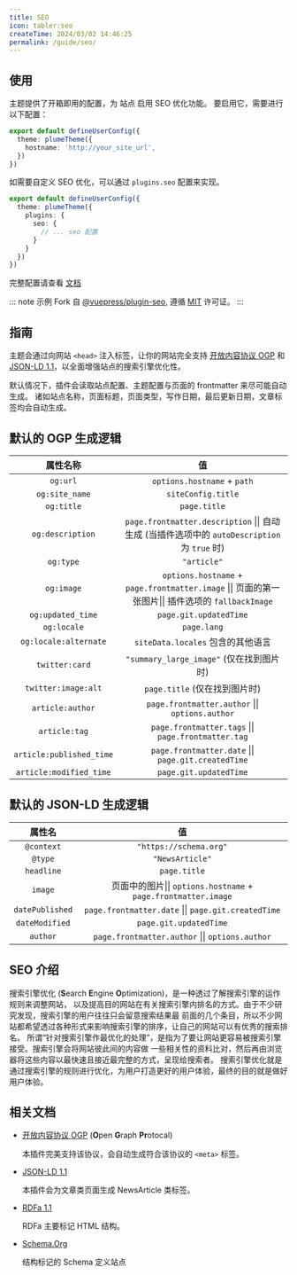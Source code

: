 ```yaml
---
title: SEO
icon: tabler:seo
createTime: 2024/03/02 14:46:25
permalink: /guide/seo/
---
```


## 使用

主题提供了开箱即用的配置，为 站点 启用 SEO 优化功能。
要启用它，需要进行以下配置：

```ts title=".vuepress/config.ts"
export default defineUserConfig({
  theme: plumeTheme({
    hostname: 'http://your_site_url',
  })
})
```

如需要自定义 SEO 优化，可以通过 `plugins.seo` 配置来实现。

```ts title=".vuepress/config.ts"
export default defineUserConfig({
  theme: plumeTheme({
    plugins: {
      seo: {
        // ... seo 配置
      }
    }
  })
})
```

完整配置请查看 [文档](https://ecosystem.vuejs.press/zh/plugins/seo/seo/config.html)

::: note
示例 Fork 自 [@vuepress/plugin-seo](https://ecosystem.vuejs.press/zh/plugins/seo/seo/),
遵循 [MIT](https://github.com/vuepress/ecosystem/blob/main/LICENSE) 许可证。
:::

## 指南

主题会通过向网站 `<head>` 注入标签，让你的网站完全支持 [开放内容协议 OGP](https://ogp.me/)
和 [JSON-LD 1.1](https://www.w3.org/TR/json-ld-api/)，以全面增强站点的搜索引擎优化性。

默认情况下，插件会读取站点配置、主题配置与页面的 frontmatter 来尽可能自动生成。
诸如站点名称，页面标题，页面类型，写作日期，最后更新日期，文章标签均会自动生成。

## 默认的 OGP 生成逻辑

|         属性名称         |                                                 值                                                 |
| :----------------------: | :------------------------------------------------------------------------------------------------: |
|         `og:url`         |                                    `options.hostname` + `path`                                     |
|      `og:site_name`      |                                         `siteConfig.title`                                         |
|        `og:title`        |                                            `page.title`                                            |
|     `og:description`     |    `page.frontmatter.description` \|\| 自动生成 (当插件选项中的 `autoDescription` 为 `true` 时)    |
|        `og:type`         |                                            `"article"`                                             |
|        `og:image`        | `options.hostname` + `page.frontmatter.image` \|\| 页面的第一张图片\|\| 插件选项的 `fallbackImage` |
|    `og:updated_time`     |                                       `page.git.updatedTime`                                       |
|       `og:locale`        |                                            `page.lang`                                             |
|  `og:locale:alternate`   |                                 `siteData.locales` 包含的其他语言                                  |
|      `twitter:card`      |                              `"summary_large_image"` (仅在找到图片时)                              |
|   `twitter:image:alt`    |                                   `page.title` (仅在找到图片时)                                    |
|     `article:author`     |                          `page.frontmatter.author` \|\| `options.author`                           |
|      `article:tag`       |                        `page.frontmatter.tags` \|\| `page.frontmatter.tag`                         |
| `article:published_time` |                        `page.frontmatter.date` \|\| `page.git.createdTime`                         |
| `article:modified_time`  |                                       `page.git.updatedTime`                                       |

## 默认的 JSON-LD 生成逻辑

|     属性名      |                               值                               |
| :-------------: | :------------------------------------------------------------: |
|   `@context`    |                     `"https://schema.org"`                     |
|     `@type`     |                        `"NewsArticle"`                         |
|   `headline`    |                          `page.title`                          |
|     `image`     | 页面中的图片\|\| `options.hostname` + `page.frontmatter.image` |
| `datePublished` |      `page.frontmatter.date` \|\| `page.git.createdTime`       |
| `dateModified`  |                     `page.git.updatedTime`                     |
|    `author`     |        `page.frontmatter.author` \|\| `options.author`         |

## SEO 介绍

搜索引擎优化 (**S**earch **E**ngine **O**ptimization)，是一种透过了解搜索引擎的运作规则来调整网站，
以及提高目的网站在有关搜索引擎内排名的方式。由于不少研究发现，搜索引擎的用户往往只会留意搜索结果最
前面的几个条目，所以不少网站都希望透过各种形式来影响搜索引擎的排序，让自己的网站可以有优秀的搜索排名。
所谓“针对搜索引擎作最优化的处理”，是指为了要让网站更容易被搜索引擎接受。搜索引擎会将网站彼此间的内容做
一些相关性的资料比对，然后再由浏览器将这些内容以最快速且接近最完整的方式，呈现给搜索者。
搜索引擎优化就是通过搜索引擎的规则进行优化，为用户打造更好的用户体验，最终的目的就是做好用户体验。

## 相关文档

- [开放内容协议 OGP](https://ogp.me/) (**O**pen **G**raph **Pr**otocal)

  本插件完美支持该协议，会自动生成符合该协议的 `<meta>` 标签。

- [JSON-LD 1.1](https://www.w3.org/TR/json-ld-api/)

  本插件会为文章类页面生成 NewsArticle 类标签。

- [RDFa 1.1](https://www.w3.org/TR/rdfa-primer/)

  RDFa 主要标记 HTML 结构。

- [Schema.Org](https://schema.org/)

  结构标记的 Schema 定义站点
